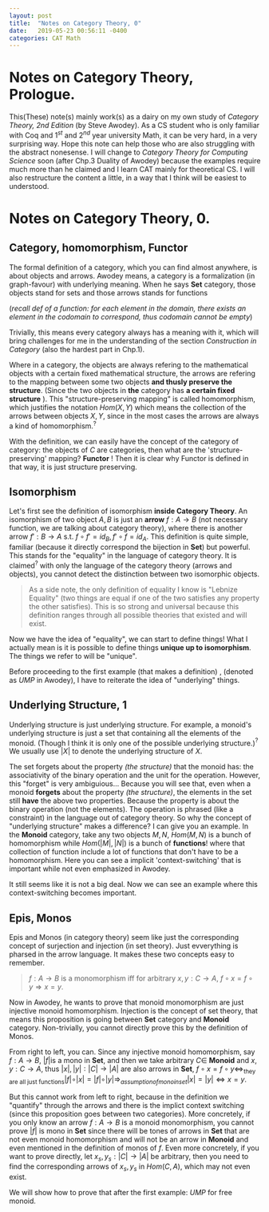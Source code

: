 ```yaml
---
layout: post
title:  "Notes on Category Theory, 0"
date:   2019-05-23 00:56:11 -0400
categories: CAT Math
---
```


# Notes on Category Theory, Prologue.
This(These) note(s) mainly work(s) as a dairy on my own study of *Category Theory, 2nd Edition* (by Steve Awodey). As a CS student who is only familiar with Coq and $1^{st}$ and $2^{nd}$ year university Math, it can be very hard, in a very surprising way. Hope this note can help those who are also struggling with the abstract nonesense. I will change to *Category Theory for Computing Science* soon (after Chp.3 Duality of Awodey) because the examples require much more than he claimed and I learn CAT mainly for theoretical CS. I will also restructure the content a little, in a way that I think will be easiest to understood.

# Notes on Category Theory, __0__.
## Category, homomorphism, Functor
The formal definition of a category, which you can find almost anywhere, is about objects and arrows. Awodey means, a category is a formalization (in graph-favour) with underlying meaning.
When he says __Set__ category, those objects stand for sets and those arrows stands for functions

(*recall def of a function: for each element in the domain, there exists an element in the codomain to correspond, thus codomain cannot be empty*)

Trivially, this means every category always has a meaning with it, which will bring challenges for me in the understanding of the section *Construction in Category* (also the hardest part in Chp.1). 

Where in a category, the objects are always refering to the mathematical objects with a certain fixed mathematical structure, the arrows are refering to the mapping between some two objects **and thusly preserve the structure**. (Since the two objects in **the** category has __a certain fixed structure__ ). This "structure-preserving mapping" is called homomorphism, which justifies the notation $Hom(X,Y)$ which means the collection of the arrows between objects $X,Y$, since in the most cases the arrows are always a kind of homomorphism.$^?$ 

With the definition, we can easily have the concept of the category of category: the objects of ${C}$ are categories, then what are the 'structure-preserving' mapping? __Functor__ ! Then it is clear why Functor is defined in that way, it is just structure preserving.

## Isomorphism

Let's first see the definition of isomorphism __inside Category Theory__. An isomorphism of two object $A,B$ is just an __arrow__ $f:A \rightarrow B$ (not necessary function, we are talking about category theory), where there is another arrow $f' : B \rightarrow A$ s.t. $f \circ f' = id_B, f' \circ f = id_A$. This definition is quite simple, familiar (because it directly correspond the bijection in __Set__) but powerful. This stands for the "equality" in the language of category theory. It is claimed$^?$ with only the language of the category theory (arrows and objects), you cannot detect the distinction between two isomorphic objects. 

> As a side note, the only definition of equality I know is "Lebnize Equality" (two things are equal if one of the two satisfies any property the other satisfies). This is so strong and universal because this definition ranges through all possible theories that existed and will exist. 

Now we have the idea of "equality", we can start to define things! What I actually mean is it is possible to define things __unique up to isomorphism__. The things we refer to will be "unique". 


Before proceeding to the first example (that makes a definition) , (denoted as *UMP* in Awodey), I have to reiterate the idea of "underlying" things. 

## Underlying Structure, __1__

Underlying structure is just underlying structure. For example, a monoid's underlying structure is just a set that containing all the elements of the monoid. (Though I think it is only one of the possible underlying structure.)$^?$ We usually use $\vert X \vert$ to denote the underlying structure of $X$. 

The set forgets about the property *(the structure)* that the monoid has: the associativity of the binary operation and the unit for the operation. However, this "forget" is very ambiguious... Because you will see that, even when a monoid **forgets** about the property *(the structure)*, the elements in the set still __have__ the above two properties. Because the property is about the binary operation (not the elements). The operation is phrased (like a constraint) in the language out of category theory. So why the concept of "underlying structure" makes a difference? I can give you an example. In the __Monoid__ category, take any two objects $M, N$, $Hom(M,N)$ is a bunch of homomorphism while $Hom( \vert M \vert ,  \vert N \vert )$ is a bunch of __functions__! where that collection of function include a lot of functions that don't have to be a homomorphism. Here you can see a implicit 'context-switching' that is important while not even emphasized in Awodey.

It still seems like it is not a big deal. Now we can see an example where this context-switching becomes important.

## Epis, Monos

Epis and Monos (in category theory) seem like just the corresponding concept of surjection and injection (in set theory). Just evverything is pharsed in the arrow language. It makes these two concepts easy to remember.

> $f: A \rightarrow B$ is a monomorphism iff for arbitrary $x, y : C \rightarrow A$, $f\circ x = f\circ y \Rightarrow x = y$. 

Now in Awodey, he wants to prove that monoid monomorphism are just injective monoid homomorphism. Injection is the concept of set theory, that means this proposition is going between __Set__ category and __Monoid__ category.  Non-trivially, you cannot directly prove this by the definition of Monos.

From right to left, you can. Since any injective monoid homomorphism, say $f:A \rightarrow B$, $\vert f \vert$is a mono in __Set__, and then we take arbitrary $C \in$ __Monoid__ and $x,y : C \rightarrow A$, thus $\vert x \vert, \vert y \vert : \vert C \vert \rightarrow \vert A \vert$ are also arrows in __Set__, $f \circ x = f \circ y \Leftrightarrow_\text{they are all just functions} \vert f \vert \circ \vert x \vert = \vert f \vert \circ \vert y \vert \Rightarrow_{assumption of mono in set} \vert x \vert = \vert y \vert \Leftrightarrow x = y$.

But this cannot work from left to right, because in the definition we "quantify" through the arrows and there is the implict context switching (since this proposition goes between two categories). More concretely, if you only know an arrow $f :A \rightarrow B$ is a monoid monomorphism, you cannot prove $\vert f \vert$ is mono in __Set__ since there will be tones of arrows in __Set__ that are not even monoid homomorphism and will not be an arrow in __Monoid__ and even mentioned in the definition of monos of $f$. Even more concretely, if you want to prove directly, let $x_s, y_s : \vert C\vert \rightarrow \vert A \vert$ be arbitrary, then you need to find the corresponding arrows of $x_s, y_s$ in $Hom(C,A)$, which may not even exist.

We will show how to prove that after the first example: *UMP* for free monoid.
